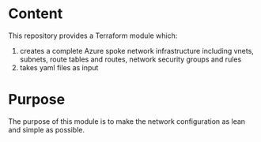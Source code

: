 # Content

This repository provides a Terraform module which:
1) creates a complete Azure spoke network infrastructure including vnets, subnets, route tables and routes, network security groups and rules
2) takes yaml files as input

# Purpose

The purpose of this module is to make the network configuration as lean and simple as possible.

</br>